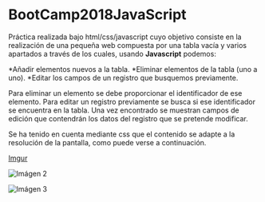 <h1>BootCamp2018JavaScript</h1>

Práctica realizada bajo html/css/javascript cuyo objetivo consiste en la realización de una pequeña web compuesta por una tabla vacía y varios apartados a través de los cuales, usando **Javascript** podemos:

  *Añadir elementos nuevos a la tabla.
  *Eliminar elementos de la tabla (uno a uno).
  *Editar los campos de un registro que busquemos previamente.
  
Para eliminar un elemento se debe proporcionar el identificador de ese elemento. Para editar un registro previamente se busca si ese identificador se encuentra en la tabla. Una vez encontrado se muestran campos de edición que contendrán los datos del registro que se pretende modificar.

Se ha tenido en cuenta mediante css que el contenido se adapte a la resolución de la pantalla, como puede verse a continuación.

[Imgur](https://i.imgur.com/iAXNHV4.jpg)

![Imágen 2](https://imgur.com/jMlnXxH "Imágen 2")

![Imágen 3](https://imgur.com/OEClAeH "Imágen 3")
